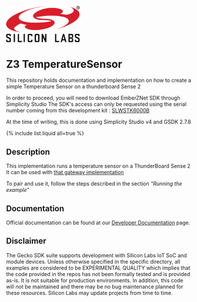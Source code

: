 <img src="./images/silabs_logo.png" alt="" width="200" class="center">

# Z3 TemperatureSensor
This repository holds documentation and implementation on how to create a simple Temperature Sensor on a thunderboard Sense 2

In order to proceed, you will need to download EmberZNet SDK through Simplicity Studio
The SDK's access can only be requested using the serial number coming from this development kit :
[SLWSTK6000B](https://www.silabs.com/development-tools/wireless/zigbee/efr32mg-zigbee-thread-starter-kit)

At the time of writing, this is done using Simplicity Studio v4 and GSDK 2.7.8

{% include list.liquid all=true %}

## Description ##
This implementation runs a temperature sensor on a ThunderBoard Sense 2
It can be used with [that gateway implementation](https://github.com/brian-silabs/Z3_GatewayHost)

To pair and use it, follow the steps described in the section *"Running the example"*

## Documentation ##

Official documentation can be found at our [Developer Documentation](https://docs.silabs.com/zigbee/latest/) page.

## Disclaimer ##

The Gecko SDK suite supports development with Silicon Labs IoT SoC and module devices. Unless otherwise specified in the specific directory, all examples are considered to be EXPERIMENTAL QUALITY which implies that the code provided in the repos has not been formally tested and is provided as-is.  It is not suitable for production environments.  In addition, this code will not be maintained and there may be no bug maintenance planned for these resources. Silicon Labs may update projects from time to time.
